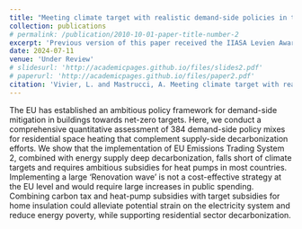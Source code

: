 ```yaml
---
title: "Meeting climate target with realistic demand-side policies in the residential sector in the EU-27"
collection: publications
# permalink: /publication/2010-10-01-paper-title-number-2
excerpt: 'Previous version of this paper received the IIASA Levien Award. Available upon request.'
date: 2024-07-11
venue: 'Under Review'
# slidesurl: 'http://academicpages.github.io/files/slides2.pdf'
# paperurl: 'http://academicpages.github.io/files/paper2.pdf'
citation: 'Vivier, L. and Mastrucci, A. Meeting climate target with realistic demand- side policies in the residential sector in the EU-27. In submission.'
---
```


The EU has established an ambitious policy framework for demand-side mitigation in buildings towards net-zero targets. Here, we conduct a comprehensive quantitative assessment of 384 demand-side policy mixes for residential space heating that complement supply-side decarbonization efforts. We show that the implementation of EU Emissions Trading System 2, combined with energy supply deep decarbonization, falls short of climate targets and requires ambitious subsidies for heat pumps in most countries. Implementing a large ‘Renovation wave’ is not a cost-effective strategy at the EU level and would require large increases in public spending. Combining carbon tax and heat-pump subsidies with target subsidies for home insulation could alleviate potential strain on the electricity system and reduce energy poverty, while supporting residential sector decarbonization.